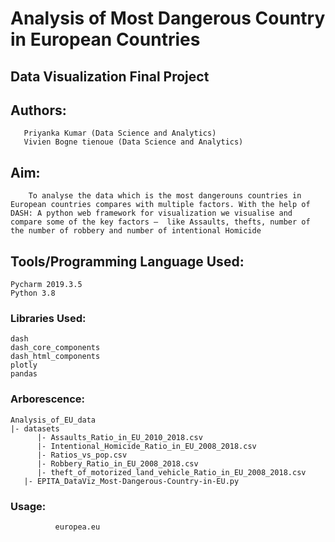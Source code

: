 #  Analysis of Most Dangerous Country in European Countries 
## Data Visualization Final Project

## Authors:

       Priyanka Kumar (Data Science and Analytics)
       Vivien Bogne tienoue (Data Science and Analytics)

## Aim:

        To analyse the data which is the most dangerouns countries in European countries compares with multiple factors. With the help of DASH: A python web framework for visualization we visualise and compare some of the key factors –  like Assaults, thefts, number of the number of robbery and number of intentional Homicide


## Tools/Programming Language Used:

    Pycharm 2019.3.5
    Python 3.8

### Libraries Used:

    dash 
    dash_core_components
    dash_html_components
    plotly
    pandas

### Arborescence:

    Analysis_of_EU_data
    |- datasets 
          |- Assaults_Ratio_in_EU_2010_2018.csv
          |- Intentional_Homicide_Ratio_in_EU_2008_2018.csv
          |- Ratios_vs_pop.csv
          |- Robbery_Ratio_in_EU_2008_2018.csv
          |- theft_of_motorized_land_vehicle_Ratio_in_EU_2008_2018.csv
       |- EPITA_DataViz_Most-Dangerous-Country-in-EU.py

 
### Usage:
              europea.eu
